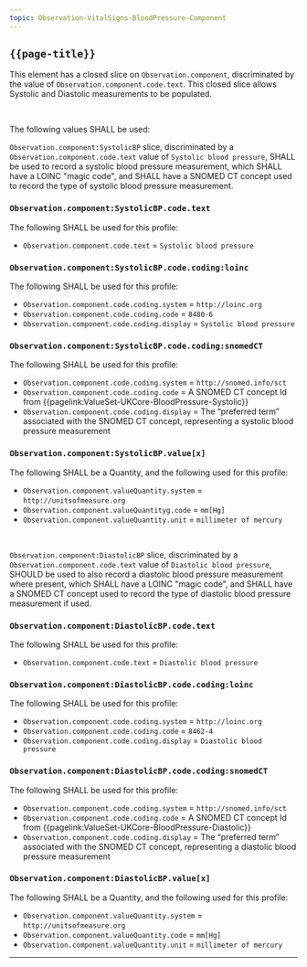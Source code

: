 ```yaml
---
topic: Observation-VitalSigns-BloodPressure-Component
---
```

## `{{page-title}}`

This element has a closed slice on `Observation.component`, discriminated by the value of `Observation.component.code.text`. This closed slice allows Systolic and Diastolic measurements to be populated. 

<br>

The following values SHALL be used:

`Observation.component:SystolicBP` slice, discriminated by a `Observation.component.code.text` value of `Systolic blood pressure`, SHALL be used to record a systolic blood pressure measurement, which SHALL have a LOINC "magic code", and SHALL have a SNOMED CT concept used to record the type of systolic blood pressure measurement.

### `Observation.component:SystolicBP.code.text`
The following SHALL be used for this profile:
- `Observation.component.code.text` = `Systolic blood pressure`

### `Observation.component:SystolicBP.code.coding:loinc`
The following SHALL be used for this profile:
- `Observation.component.code.coding.system` = `http://loinc.org`
- `Observation.component.code.coding.code` = `8480-6`
- `Observation.component.code.coding.display` = `Systolic blood pressure`

### `Observation.component:SystolicBP.code.coding:snomedCT`
The following SHALL be used for this profile:
- `Observation.component.code.coding.system` = `http://snomed.info/sct`
- `Observation.component.code.coding.code` = A SNOMED CT concept Id from {{pagelink:ValueSet-UKCore-BloodPressure-Systolic}}
- `Observation.component.code.coding.display` = The “preferred term” associated with the SNOMED CT concept, representing a systolic blood pressure measurement

### `Observation.component:SystolicBP.value[x]`
The following SHALL be a Quantity, and the following used for this profile:
- `Observation.component.valueQuantity.system` = `http://unitsofmeasure.org`
- `Observation.component.valueQuantityg.code` = `mm[Hg]`
- `Observation.component.valueQuantity.unit` = `millimeter of mercury`

<br>

`Observation.component:DiastolicBP` slice, discriminated by a `Observation.component.code.text` value of `Diastolic blood pressure`, SHOULD be used to also record a diastolic blood pressure measurement where present, which SHALL have a LOINC "magic code", and SHALL have a SNOMED CT concept used to record the type of diastolic blood pressure measurement if used.

### `Observation.component:DiastolicBP.code.text`
The following SHALL be used for this profile:
- `Observation.component.code.text` = `Diastolic blood pressure`

### `Observation.component:DiastolicBP.code.coding:loinc`
The following SHALL be used for this profile:
- `Observation.component.code.coding.system` = `http://loinc.org`
- `Observation.component.code.coding.code` = `8462-4`
- `Observation.component.code.coding.display` = `Diastolic blood pressure`

### `Observation.component:DiastolicBP.code.coding:snomedCT`
The following SHALL be used for this profile:
- `Observation.component.code.coding.system` = `http://snomed.info/sct`
- `Observation.component.code.coding.code` = A SNOMED CT concept Id from {{pagelink:ValueSet-UKCore-BloodPressure-Diastolic}}
- `Observation.component.code.coding.display` = The “preferred term” associated with the SNOMED CT concept, representing a diastolic blood pressure measurement

### `Observation.component:DiastolicBP.value[x]`
The following SHALL be a Quantity, and the following used for this profile:
- `Observation.component.valueQuantity.system` = `http://unitsofmeasure.org`
- `Observation.component.valueQuantity.code` = `mm[Hg]`
- `Observation.component.valueQuantity.unit` = `millimeter of mercury`

---